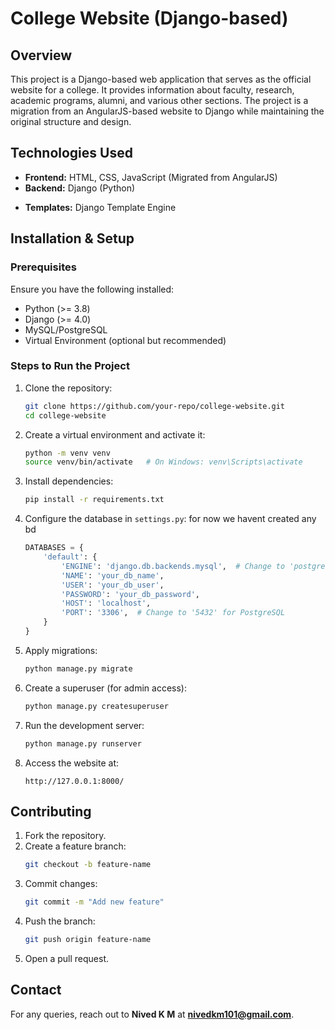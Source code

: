 # College Website (Django-based)

## Overview
This project is a Django-based web application that serves as the official website for a college. It provides information about faculty, research, academic programs, alumni, and various other sections. The project is a migration from an AngularJS-based website to Django while maintaining the original structure and design.

  
## Technologies Used
- **Frontend:** HTML, CSS, JavaScript (Migrated from AngularJS)
- **Backend:** Django (Python)
<!-- - **Database:** MySQL / PostgreSQL (as per requirements) -->
- **Templates:** Django Template Engine
<!-- - **Authentication:** Django Authentication System (for role-based access control) -->

## Installation & Setup
### Prerequisites
Ensure you have the following installed:
- Python (>= 3.8)
- Django (>= 4.0)
- MySQL/PostgreSQL
- Virtual Environment (optional but recommended)

### Steps to Run the Project
1. Clone the repository:
   ```bash
   git clone https://github.com/your-repo/college-website.git
   cd college-website
   ```
2. Create a virtual environment and activate it:
   ```bash
   python -m venv venv
   source venv/bin/activate   # On Windows: venv\Scripts\activate
   ```
3. Install dependencies:
   ```bash
   pip install -r requirements.txt
   ```
4. Configure the database in `settings.py`:  for now we havent created any bd
   ```python
   DATABASES = {
       'default': {
           'ENGINE': 'django.db.backends.mysql',  # Change to 'postgresql' if using PostgreSQL
           'NAME': 'your_db_name',
           'USER': 'your_db_user',
           'PASSWORD': 'your_db_password',
           'HOST': 'localhost',
           'PORT': '3306',  # Change to '5432' for PostgreSQL
       }
   }
   ```
5. Apply migrations:
   ```bash
   python manage.py migrate
   ```
6. Create a superuser (for admin access):
   ```bash
   python manage.py createsuperuser
   ```
7. Run the development server:
   ```bash
   python manage.py runserver
   ```
8. Access the website at:
   ```
   http://127.0.0.1:8000/
   ```


## Contributing
1. Fork the repository.
2. Create a feature branch:
   ```bash
   git checkout -b feature-name
   ```
3. Commit changes:
   ```bash
   git commit -m "Add new feature"
   ```
4. Push the branch:
   ```bash
   git push origin feature-name
   ```
5. Open a pull request.

## Contact
For any queries, reach out to **Nived K M** at **nivedkm101@gmail.com**.

